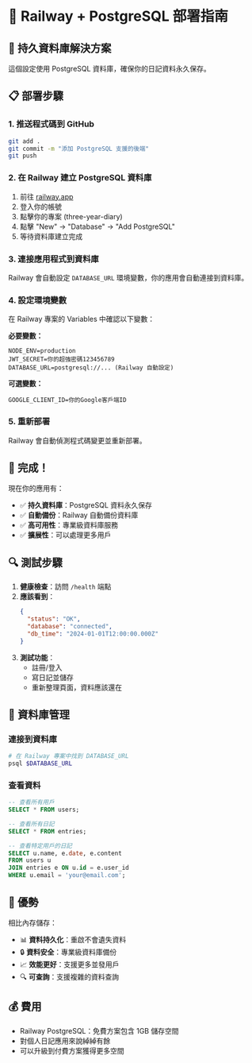 # 🚂 Railway + PostgreSQL 部署指南

## 🎯 **持久資料庫解決方案**

這個設定使用 PostgreSQL 資料庫，確保你的日記資料永久保存。

## 📋 **部署步驟**

### 1. 推送程式碼到 GitHub

```bash
git add .
git commit -m "添加 PostgreSQL 支援的後端"
git push
```

### 2. 在 Railway 建立 PostgreSQL 資料庫

1. 前往 [railway.app](https://railway.app)
2. 登入你的帳號
3. 點擊你的專案 (three-year-diary)
4. 點擊 "New" → "Database" → "Add PostgreSQL"
5. 等待資料庫建立完成

### 3. 連接應用程式到資料庫

Railway 會自動設定 `DATABASE_URL` 環境變數，你的應用會自動連接到資料庫。

### 4. 設定環境變數

在 Railway 專案的 Variables 中確認以下變數：

**必要變數：**
```
NODE_ENV=production
JWT_SECRET=你的超強密碼123456789
DATABASE_URL=postgresql://... (Railway 自動設定)
```

**可選變數：**
```
GOOGLE_CLIENT_ID=你的Google客戶端ID
```

### 5. 重新部署

Railway 會自動偵測程式碼變更並重新部署。

## 🎉 **完成！**

現在你的應用有：
- ✅ **持久資料庫**：PostgreSQL 資料永久保存
- ✅ **自動備份**：Railway 自動備份資料庫
- ✅ **高可用性**：專業級資料庫服務
- ✅ **擴展性**：可以處理更多用戶

## 🔍 **測試步驟**

1. **健康檢查**：訪問 `/health` 端點
2. **應該看到**：
   ```json
   {
     "status": "OK",
     "database": "connected",
     "db_time": "2024-01-01T12:00:00.000Z"
   }
   ```
3. **測試功能**：
   - 註冊/登入
   - 寫日記並儲存
   - 重新整理頁面，資料應該還在

## 🔧 **資料庫管理**

### 連接到資料庫
```bash
# 在 Railway 專案中找到 DATABASE_URL
psql $DATABASE_URL
```

### 查看資料
```sql
-- 查看所有用戶
SELECT * FROM users;

-- 查看所有日記
SELECT * FROM entries;

-- 查看特定用戶的日記
SELECT u.name, e.date, e.content 
FROM users u 
JOIN entries e ON u.id = e.user_id 
WHERE u.email = 'your@email.com';
```

## 🚀 **優勢**

相比內存儲存：
- 📊 **資料持久化**：重啟不會遺失資料
- 🔒 **資料安全**：專業級資料庫備份
- 📈 **效能更好**：支援更多並發用戶
- 🔍 **可查詢**：支援複雜的資料查詢

## 💰 **費用**

- Railway PostgreSQL：免費方案包含 1GB 儲存空間
- 對個人日記應用來說綽綽有餘
- 可以升級到付費方案獲得更多空間